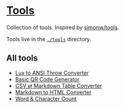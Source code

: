 # [Tools](https://tools.dave.engineer/)

Collection of tools. Inspired by [simonw/tools](https://github.com/simonw/tools).

Tools live in the [`./tools`](./tools) directory.

## All tools

- [Lux to ANSI Throw Converter](https://tools.dave.engineer/tools/lux-to-ansi-throw)
- [Basic QR Code Generator](https://tools.dave.engineer/tools/basic-qr-code)
- [CSV ⇄ Markdown Table Converter](https://tools.dave.engineer/tools/csv-markdown-table)
- [Markdown to HTML Converter](https://tools.dave.engineer/tools/markdown-to-html)
- [Word & Character Count](https://tools.dave.engineer/tools/word-character-count)
